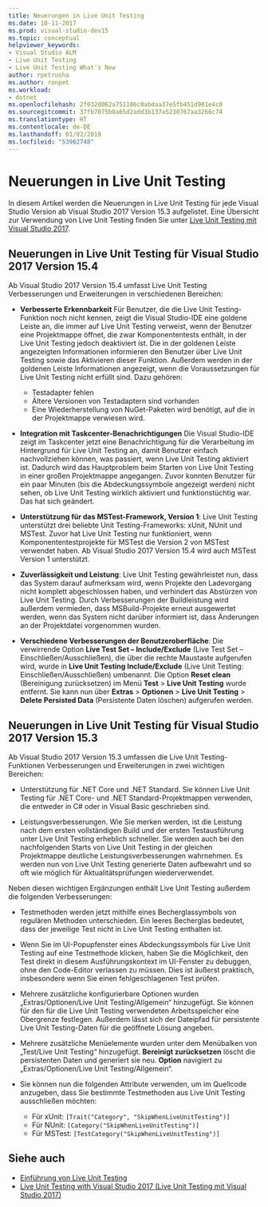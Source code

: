 ```yaml
---
title: Neuerungen in Live Unit Testing
ms.date: 10-11-2017
ms.prod: visual-studio-dev15
ms.topic: conceptual
helpviewer_keywords:
- Visual Studio ALM
- Live Unit Testing
- Live Unit Testing What's New
author: rpetrusha
ms.author: ronpet
ms.workload:
- dotnet
ms.openlocfilehash: 2f032d062a751186c0abdaa37e5fb451d981e4c0
ms.sourcegitcommit: 37fb7075b0a65d2add3b137a5230767aa3266c74
ms.translationtype: HT
ms.contentlocale: de-DE
ms.lasthandoff: 01/02/2019
ms.locfileid: "53962748"
---
```

# <a name="whats-new-in-live-unit-testing"></a>Neuerungen in Live Unit Testing

In diesem Artikel werden die Neuerungen in Live Unit Testing für jede Visual Studio Version ab Visual Studio 2017 Version 15.3 aufgelistet. Eine Übersicht zur Verwendung von Live Unit Testing finden Sie unter [Live Unit Testing mit Visual Studio 2017](live-unit-testing.md).

## <a name="whats-new-in-live-unit-testing-for-visual-studio-2017-version-154"></a>Neuerungen in Live Unit Testing für Visual Studio 2017 Version 15.4

Ab Visual Studio 2017 Version 15.4 umfasst Live Unit Testing Verbesserungen und Erweiterungen in verschiedenen Bereichen:

- **Verbesserte Erkennbarkeit** Für Benutzer, die die Live Unit Testing-Funktion noch nicht kennen, zeigt die Visual Studio-IDE eine goldene Leiste an, die immer auf Live Unit Testing verweist, wenn der Benutzer eine Projektmappe öffnet, die zwar Komponententests enthält, in der Live Unit Testing jedoch deaktiviert ist. Die in der goldenen Leiste angezeigten Informationen informieren den Benutzer über Live Unit Testing sowie das Aktivieren dieser Funktion. Außerdem werden in der goldenen Leiste Informationen angezeigt, wenn die Voraussetzungen für Live Unit Testing nicht erfüllt sind. Dazu gehören:

   - Testadapter fehlen
   - Ältere Versionen von Testadaptern sind vorhanden
   - Eine Wiederherstellung von NuGet-Paketen wird benötigt, auf die in der Projektmappe verwiesen wird. 

- **Integration mit Taskcenter-Benachrichtigungen** Die Visual Studio-IDE zeigt im Taskcenter jetzt eine Benachrichtigung für die Verarbeitung im Hintergrund für Live Unit Testing an, damit Benutzer einfach nachvollziehen können, was passiert, wenn Live Unit Testing aktiviert ist. Dadurch wird das Hauptproblem beim Starten von Live Unit Testing in einer großen Projektmappe angegangen. Zuvor konnten Benutzer für ein paar Minuten (bis die Abdeckungssymbole angezeigt werden) nicht sehen, ob Live Unit Testing wirklich aktiviert und funktionstüchtig war. Das hat sich geändert.

- **Unterstützung für das MSTest-Framework, Version 1**: Live Unit Testing unterstützt drei beliebte Unit Testing-Frameworks: xUnit, NUnit und MSTest. Zuvor hat Live Unit Testing nur funktioniert, wenn Komponententestprojekte für MSTest die Version 2 von MSTest verwendet haben. Ab Visual Studio 2017 Version 15.4 wird auch MSTest Version 1 unterstützt. 

- **Zuverlässigkeit und Leistung**: Live Unit Testing gewährleistet nun, dass das System darauf aufmerksam wird, wenn Projekte den Ladevorgang nicht komplett abgeschlossen haben, und verhindert das Abstürzen von Live Unit Testing. Durch Verbesserungen der Buildleistung wird außerdem vermieden, dass MSBuild-Projekte erneut ausgewertet werden, wenn das System nicht darüber informiert ist, dass Änderungen an der Projektdatei vorgenommen wurden.  

- **Verschiedene Verbesserungen der Benutzeroberfläche**:  Die verwirrende Option **Live Test Set – Include/Exclude** (Live Test Set – Einschließen/Ausschließen), die über die rechte Maustaste aufgerufen wird, wurde in **Live Unit Testing Include/Exclude** (Live Unit Testing: Einschließen/Ausschließen) umbenannt. Die Option **Reset clean** (Bereinigung zurücksetzen) im Menü **Test** > **Live Unit Testing** wurde entfernt. Sie kann nun über **Extras** > **Optionen** > **Live Unit Testing** > **Delete Persisted Data** (Persistente Daten löschen) aufgerufen werden.

## <a name="whats-new-in-live-unit-testing-for-visual-studio-2017-version-153"></a>Neuerungen in Live Unit Testing für Visual Studio 2017 Version 15.3

Ab Visual Studio 2017 Version 15.3 umfassen die Live Unit Testing-Funktionen Verbesserungen und Erweiterungen in zwei wichtigen Bereichen:

- Unterstützung für .NET Core und .NET Standard. Sie können Live Unit Testing für .NET Core- und .NET Standard-Projektmappen verwenden, die entweder in C# oder in Visual Basic geschrieben sind.
 
-  Leistungsverbesserungen. Wie Sie merken werden, ist die Leistung nach dem ersten vollständigen Build und der ersten Testausführung unter Live Unit Testing erheblich schneller. Sie werden auch bei den nachfolgenden Starts von Live Unit Testing in der gleichen Projektmappe deutliche Leistungsverbesserungen wahrnehmen. Es werden nun von Live Unit Testing generierte Daten aufbewahrt und so oft wie möglich für Aktualitätsprüfungen wiederverwendet. 
 
Neben diesen wichtigen Ergänzungen enthält Live Unit Testing außerdem die folgenden Verbesserungen: 

- Testmethoden werden jetzt mithilfe eines Becherglassymbols von regulären Methoden unterschieden. Ein leeres Becherglas bedeutet, dass der jeweilige Test nicht in Live Unit Testing enthalten ist. 

- Wenn Sie im UI-Popupfenster eines Abdeckungssymbols für Live Unit Testing auf eine Testmethode klicken, haben Sie die Möglichkeit, den Test direkt in diesem Ausführungskontext im UI-Fenster zu debuggen, ohne den Code-Editor verlassen zu müssen. Dies ist äußerst praktisch, insbesondere wenn Sie einen fehlgeschlagenen Test prüfen.  

- Mehrere zusätzliche konfigurierbare Optionen wurden „Extras/Optionen/Live Unit Testing/Allgemein“ hinzugefügt. Sie können für den für die Live Unit Testing verwendeten Arbeitsspeicher eine Obergrenze festlegen. Außerdem lässt sich der Dateipfad für persistente Live Unit Testing-Daten für die geöffnete Lösung angeben. 

- Mehrere zusätzliche Menüelemente wurden unter dem Menübalken von „Test/Live Unit Testing“ hinzugefügt. **Bereinigt zurücksetzen** löscht die persistenten Daten und generiert sie neu. **Option** navigiert zu „Extras/Optionen/Live Unit Testing/Allgemein“.
  
- Sie können nun die folgenden Attribute verwenden, um im Quellcode anzugeben, dass Sie bestimmte Testmethoden aus Live Unit Testing ausschließen möchten:
   - Für xUnit: `[Trait("Category", "SkipWhenLiveUnitTesting")]`
   - Für NUnit: `[Category("SkipWhenLiveUnitTesting")]`
   - Für MSTest: `[TestCategory("SkipWhenLiveUnitTesting")]`

## <a name="see-also"></a>Siehe auch
- [Einführung von Live Unit Testing](live-unit-testing-intro.md)   
- [Live Unit Testing with Visual Studio 2017 (Live Unit Testing mit Visual Studio 2017)](live-unit-testing.md)
